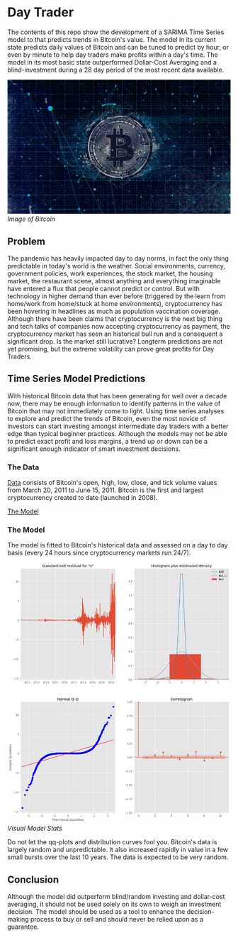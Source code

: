 # Day Trader

The contents of this repo show the development of a SARIMA Time Series model to that predicts trends in Bitcoin's value. The model in its current state predicts daily values of Bitcoin and can be tuned to predict by hour, or even by minute to help day traders make profits within a day's time. The model in its most basic state outperformed Dollar-Cost Averaging and a blind-investment during a 28 day period of the most recent data available.

![Bitcoin](images/bitcoin-3396302_1280.jpg)
<br><i>Image of Bitcoin</i>

## Problem

The pandemic has heavily impacted day to day norms, in fact the only thing predictable in today's world is the weather. Social environments, currency, government policies, work experiences, the stock market, the housing market, the restaurant scene, almost anything and everything imaginable have entered a flux that people cannot predict or control. But with technology in higher demand than ever before (triggered by the learn from home/work from home/stuck at home environments), cryptocurrency has been hovering in headlines as much as population vaccination coverage. Although there have been claims that cryptocurrency is the next big thing and tech talks of companies now accepting cryptocurrency as payment, the cryptocurrency market has seen an historical bull run and a consequent a significant drop. Is the market still lucrative? Longterm predictions are not yet promising, but the extreme volatility can prove great profits for Day Traders.

## Time Series Model Predictions

With historical Bitcoin data that has been generating for well over a decade now, there may be enough information to identify patterns in the value of Bitcoin that may not immediately come to light. Using time series analyses to explore and predict the trends of Bitcoin, even the most novice of investors can start investing amongst intermediate day traders with a better edge than typical beginner practices. Although the models may not be able to predict exact profit and loss margins, a trend up or down can be a significant enough indicator of smart investment decisions.

### The Data

[Data](https://www.kaggle.com/maxwells/btcusd) consists of Bitcoin's open, high, low, close, and tick volume values from March 20, 2011 to June 15, 2011. Bitcoin is the first and largest cryptocurrency created to date (launched in 2008).

[The Model](images/download.png)


### The Model

The model is fitted to Bitcoin's historical data and assessed on a day to day basis (every 24 hours since cryptocurrency markets run 24/7).

![Model Stats](images/model_stats.png)
<br><i>Visual Model Stats</i>

Do not let the qq-plots and distribution curves fool you. Bitcoin's data is largely random and unpredictable. It also increased rapidly in value in a few small bursts over the last 10 years. The data is expected to be very random.

## Conclusion

Although the model did outperform blind/random investing and dollar-cost averaging, it should not be used solely on its own to weigh an investment decision. The model should be used as a tool to enhance the decision-making process to buy or sell and should never be relied upon as a guarantee.
